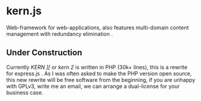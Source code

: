 kern.js
=======
Web-framework for web-applications, also features multi-domain content management with redundancy elimination .

## Under Construction
Currently *KERN ][* or *kern 2* is written in PHP (30k+ lines), this is a rewrite for express.js .
As I was often asked to make the PHP version open source, this new rewrite will be free software from the beginning,
if you are unhappy with GPLv3, write me an email, we can arrange a dual-license for your business case.

